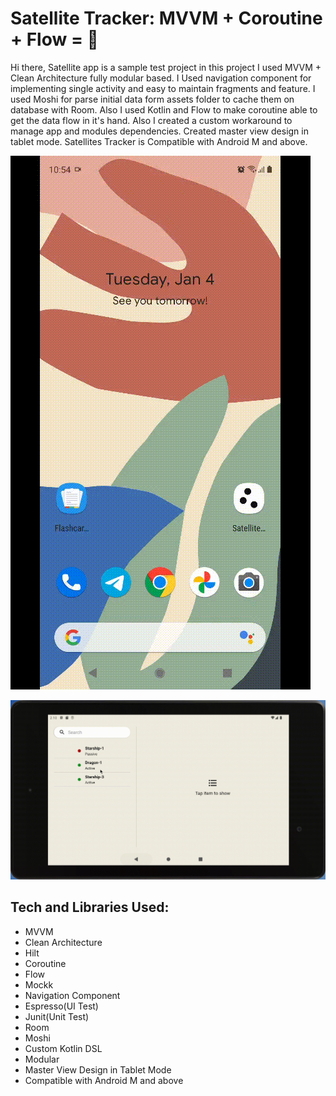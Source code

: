 # Satellite Tracker: MVVM + Coroutine + Flow = 🦾

Hi there, Satellite app is a sample test project
in this project I used MVVM + Clean Architecture fully modular based. I Used navigation component for implementing single activity
and easy to maintain fragments and feature. I used Moshi for parse initial data form assets folder to 
cache them on database with Room. Also I used Kotlin and Flow to make coroutine able to get the data flow in it's hand. Also I 
created a custom workaround to manage app and modules dependencies. Created master view design in tablet mode. Satellites Tracker
is Compatible with Android M and above.

![](mobile.gif)

![](tablet.gif)

## Tech and Libraries Used:
- MVVM
- Clean Architecture
- Hilt
- Coroutine
- Flow
- Mockk
- Navigation Component  
- Espresso(UI Test)
- Junit(Unit Test)
- Room
- Moshi
- Custom Kotlin DSL
- Modular
- Master View Design in Tablet Mode
- Compatible with Android M and above


